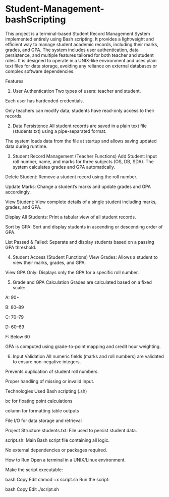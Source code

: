# Student-Management-bashScripting
This project is a terminal-based Student Record Management System implemented entirely using Bash scripting. It provides a lightweight and efficient way to manage student academic records, including their marks, grades, and GPA. The system includes user authentication, data persistence, and multiple features tailored for both teacher and student roles. It is designed to operate in a UNIX-like environment and uses plain text files for data storage, avoiding any reliance on external databases or complex software dependencies.

Features
1. User Authentication
Two types of users: teacher and student.

Each user has hardcoded credentials.

Only teachers can modify data; students have read-only access to their records.

2. Data Persistence
All student records are saved in a plain text file (students.txt) using a pipe-separated format.

The system loads data from the file at startup and allows saving updated data during runtime.

3. Student Record Management (Teacher Functions)
Add Student: Input roll number, name, and marks for three subjects (OS, DB, SDA). The system calculates grades and GPA automatically.

Delete Student: Remove a student record using the roll number.

Update Marks: Change a student’s marks and update grades and GPA accordingly.

View Student: View complete details of a single student including marks, grades, and GPA.

Display All Students: Print a tabular view of all student records.

Sort by GPA: Sort and display students in ascending or descending order of GPA.

List Passed & Failed: Separate and display students based on a passing GPA threshold.

4. Student Access (Student Functions)
View Grades: Allows a student to view their marks, grades, and GPA.

View GPA Only: Displays only the GPA for a specific roll number.

5. Grade and GPA Calculation
Grades are calculated based on a fixed scale:

A: 90+

B: 80–89

C: 70–79

D: 60–69

F: Below 60

GPA is computed using grade-to-point mapping and credit hour weighting.

6. Input Validation
All numeric fields (marks and roll numbers) are validated to ensure non-negative integers.

Prevents duplication of student roll numbers.

Proper handling of missing or invalid input.

Technologies Used
Bash scripting (.sh)

bc for floating point calculations

column for formatting table outputs

File I/O for data storage and retrieval

Project Structure
students.txt: File used to persist student data.

script.sh: Main Bash script file containing all logic.

No external dependencies or packages required.

How to Run
Open a terminal in a UNIX/Linux environment.

Make the script executable:

bash
Copy
Edit
chmod +x script.sh
Run the script:

bash
Copy
Edit
./script.sh
